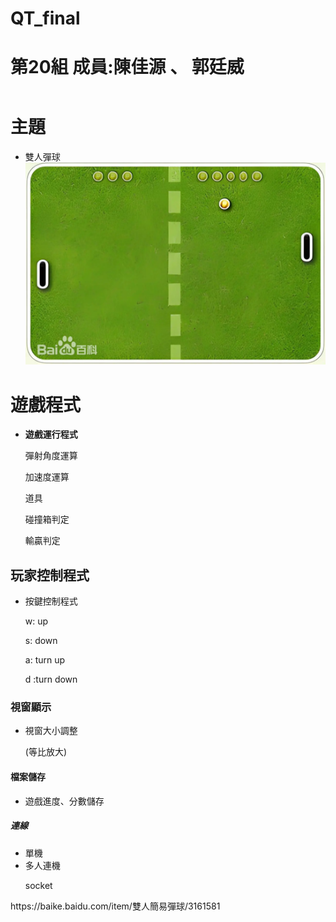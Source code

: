 # QT_final

# 第20組 成員:陳佳源 、 郭廷威

<html>
  <header>
    
  </header>
  <body>
        <h1>主題</h1>
              <ul>
                    <li>雙人彈球</li>
                    <img src="https://github.com/41243235/QT_final/blob/main/f9198618367adab44aed6460208ca41c8701a18b4ec5.webp" alt="gameplay" />
              </ul>
        <h1>遊戲程式</h1>
              <ul>
                    <li><strong>遊戲運行程式</strong></li>
                    <p>彈射角度運算</p>
                    <p>加速度運算</p>
                    <p>道具</p>
                    <p>碰撞箱判定</p>
                    <p>輸贏判定</p>
              </ul>
        <h2>玩家控制程式</h2>
              <ul>
                    <li>按鍵控制程式</li> 
                        <p>w: up</p>
                        <p>s: down</p>
                        <p>a: turn up</p>
                        <p>d :turn down</p>
              </ul>
        <h3>視窗顯示</h3>
              <ul>
                    <li>視窗大小調整</li>
                    <p>(等比放大)</p>
              </ul>
        <h4>檔案儲存</h4>
              <ul>
                    <li>遊戲進度、分數儲存</li>
              </ul>      
        <h5>連線</h5>
              <ul>
                    <li>單機</li>
                    <li>多人連機</li>
                    <p>socket</p>
              </ul>
    https://baike.baidu.com/item/雙人簡易彈球/3161581
  </body>
</html>
